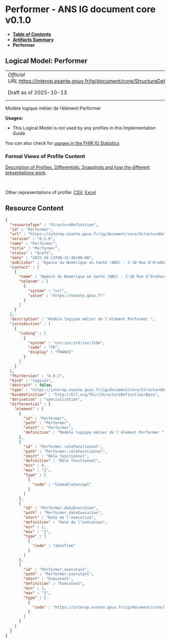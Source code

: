 # Performer - ANS IG document core v0.1.0

* [**Table of Contents**](toc.md)
* [**Artifacts Summary**](artifacts.md)
* **Performer**

## Logical Model: Performer 

| | |
| :--- | :--- |
| *Official URL*:https://interop.esante.gouv.fr/ig/document/core/StructureDefinition/Performer | *Version*:0.1.0 |
| Draft as of 2025-10-13 | *Computable Name*:Performer |

 
Modèle logique métier de l’élément Performer 

**Usages:**

* This Logical Model is not used by any profiles in this Implementation Guide

You can also check for [usages in the FHIR IG Statistics](https://packages2.fhir.org/xig/ans.document.fr.core|current/StructureDefinition/Performer)

### Formal Views of Profile Content

 [Description of Profiles, Differentials, Snapshots and how the different presentations work](http://build.fhir.org/ig/FHIR/ig-guidance/readingIgs.html#structure-definitions). 

 

Other representations of profile: [CSV](StructureDefinition-Performer.csv), [Excel](StructureDefinition-Performer.xlsx) 



## Resource Content

```json
{
  "resourceType" : "StructureDefinition",
  "id" : "Performer",
  "url" : "https://interop.esante.gouv.fr/ig/document/core/StructureDefinition/Performer",
  "version" : "0.1.0",
  "name" : "Performer",
  "title" : "Performer",
  "status" : "draft",
  "date" : "2025-10-13T08:32:48+00:00",
  "publisher" : "Agence du Numérique en Santé (ANS) - 2-10 Rue d'Oradour-sur-Glane, 75015 Paris",
  "contact" : [
    {
      "name" : "Agence du Numérique en Santé (ANS) - 2-10 Rue d'Oradour-sur-Glane, 75015 Paris",
      "telecom" : [
        {
          "system" : "url",
          "value" : "https://esante.gouv.fr"
        }
      ]
    }
  ],
  "description" : "Modèle logique métier de l'élément Performer ",
  "jurisdiction" : [
    {
      "coding" : [
        {
          "system" : "urn:iso:std:iso:3166",
          "code" : "FR",
          "display" : "FRANCE"
        }
      ]
    }
  ],
  "fhirVersion" : "4.0.1",
  "kind" : "logical",
  "abstract" : false,
  "type" : "https://interop.esante.gouv.fr/ig/document/core/StructureDefinition/Performer",
  "baseDefinition" : "http://hl7.org/fhir/StructureDefinition/Base",
  "derivation" : "specialization",
  "differential" : {
    "element" : [
      {
        "id" : "Performer",
        "path" : "Performer",
        "short" : "Performer",
        "definition" : "Modèle logique métier de l'élément Performer "
      },
      {
        "id" : "Performer.roleFonctionnel",
        "path" : "Performer.roleFonctionnel",
        "short" : "Rôle fonctionnel",
        "definition" : "Rôle fonctionnel",
        "min" : 0,
        "max" : "1",
        "type" : [
          {
            "code" : "CodeableConcept"
          }
        ]
      },
      {
        "id" : "Performer.dateExecution",
        "path" : "Performer.dateExecution",
        "short" : "Date de l’exécution",
        "definition" : "Date de l’exécution",
        "min" : 1,
        "max" : "1",
        "type" : [
          {
            "code" : "dateTime"
          }
        ]
      },
      {
        "id" : "Performer.executant",
        "path" : "Performer.executant",
        "short" : "Exécutant",
        "definition" : "Exécutant",
        "min" : 1,
        "max" : "1",
        "type" : [
          {
            "code" : "https://interop.esante.gouv.fr/ig/document/core/StructureDefinition/PersonneStructure"
          }
        ]
      }
    ]
  }
}

```
